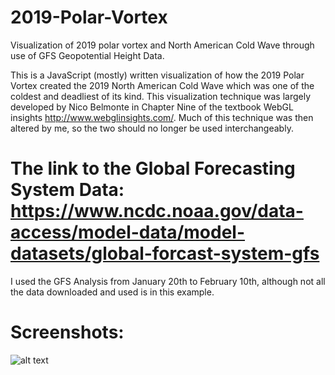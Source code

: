 # 2019-Polar-Vortex
Visualization of 2019 polar vortex and North American Cold Wave through use of GFS Geopotential Height Data.

This is a JavaScript (mostly) written visualization of how the 2019 Polar Vortex created the 2019 North American Cold Wave which was one of the coldest and deadliest of its kind. This visualization technique was largely developed by Nico Belmonte in Chapter Nine of the textbook WebGL insights http://www.webglinsights.com/. Much of this technique was then altered by me, so the two should no longer be used interchangeably.

# The link to the Global Forecasting System Data: https://www.ncdc.noaa.gov/data-access/model-data/model-datasets/global-forcast-system-gfs
I used the GFS Analysis from January 20th to February 10th, although not all the data downloaded and used is in this example.


# Screenshots:
![alt text](https://github.com/AodhanSweeney/climate_change_globe/blob/master/1910s.png)
